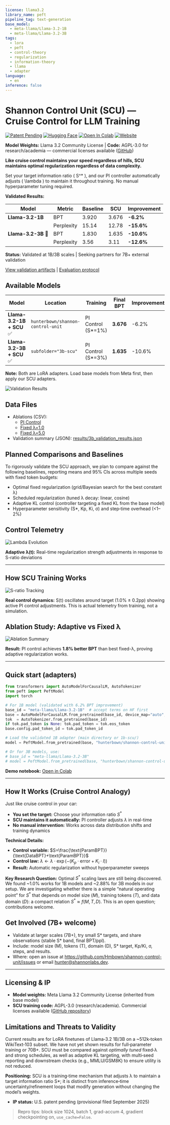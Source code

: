 ```yaml
---
license: llama3.2
library_name: peft
pipeline_tag: text-generation
base_model:
  - meta-llama/Llama-3.2-1B
  - meta-llama/Llama-3.2-3B
tags:
  - lora
  - peft
  - control-theory
  - regularization
  - information-theory
  - llama
  - adapter
language:
  - en
inference: false
---
```


# Shannon Control Unit (SCU) — Cruise Control for LLM Training

[![Patent Pending](https://img.shields.io/badge/Patent-Pending-orange.svg)](https://shannonlabs.dev)
[![Hugging Face](https://img.shields.io/badge/%F0%9F%A4%97-Models-yellow)](https://huggingface.co/hunterbown/shannon-control-unit)
[![Open In Colab](https://colab.research.google.com/assets/colab-badge.svg)](https://colab.research.google.com/github/Hmbown/shannon-control-unit/blob/main/notebooks/SCU_Demo.ipynb)
[![Website](https://img.shields.io/badge/Website-shannonlabs.dev-green)](https://shannonlabs.dev)

**Model Weights:** Llama 3.2 Community License | **Code:** AGPL-3.0 for research/academia — commercial licenses available ([GitHub](https://github.com/Hmbown/shannon-control-unit))

**Like cruise control maintains your speed regardless of hills, SCU maintains optimal regularization regardless of data complexity.**

Set your target information ratio \( S^* \), and our PI controller automatically adjusts \( \lambda \) to maintain it throughout training. No manual hyperparameter tuning required.

**Validated Results:**

| Model | Metric | Baseline | SCU | Improvement |
|-------|--------|----------|-----|-------------|
| **Llama-3.2-1B** | BPT | 3.920 | 3.676 | **-6.2%** |
| | Perplexity | 15.14 | 12.78 | **-15.6%** |
| **Llama-3.2-3B** 🎯 | BPT | 1.830 | 1.635 | **-10.6%** |
| | Perplexity | 3.56 | 3.11 | **-12.6%** |

**Status:** Validated at 1B/3B scales | Seeking partners for 7B+ external validation

[View validation artifacts](./results/3b_validation_results.json) | [Evaluation protocol](./scripts/eval_bpt.py)

## Available Models

| Model | Location | Training | Final BPT | Improvement |
|-------|----------|----------|-----------|-------------|
| **Llama-3.2-1B + SCU** ✅ | `hunterbown/shannon-control-unit` | PI Control (S*=1%) | **3.676** | -6.2% |
| **Llama-3.2-3B + SCU** ✅ | `subfolder="3b-scu"` | PI Control (S*=3%) | **1.635** | -10.6% |

**Note:** Both are LoRA adapters. Load base models from Meta first, then apply our SCU adapters.

![Validation Results](assets/figures/validation_results.png)

## Data Files

- Ablations (CSV):
  - [PI Control](https://huggingface.co/hunterbown/shannon-control-unit/blob/main/pi_control.csv)
  - [Fixed λ=1.0](https://huggingface.co/hunterbown/shannon-control-unit/blob/main/fixed_1.0.csv)
  - [Fixed λ=5.0](https://huggingface.co/hunterbown/shannon-control-unit/blob/main/fixed_5.0.csv)
- Validation summary (JSON): [results/3b_validation_results.json](https://huggingface.co/hunterbown/shannon-control-unit/blob/main/results/3b_validation_results.json)

## Planned Comparisons and Baselines

To rigorously validate the SCU approach, we plan to compare against the following baselines, reporting means and 95% CIs across multiple seeds with fixed token budgets:

- Optimal fixed regularization (grid/Bayesian search for the best constant λ)
- Scheduled regularization (tuned λ decay: linear, cosine)
- Adaptive KL control (controller targeting a fixed KL from the base model)
- Hyperparameter sensitivity (S*, Kp, Ki, σ) and step‑time overhead (<1–2%)

## Control Telemetry

![Lambda Evolution](assets/figures/lambda_curve.png)

**Adaptive λ(t):** Real-time regularization strength adjustments in response to S-ratio deviations

---

## How SCU Training Works

![S-ratio Tracking](assets/figures/s_curve.png)

**Real control dynamics:** S(t) oscillates around target (1.0% ± 0.2pp) showing active PI control adjustments. This is actual telemetry from training, not a simulation.

## Ablation Study: Adaptive vs Fixed λ

![Ablation Summary](assets/figures/ablation_summary.png)

**Result:** PI control achieves **1.8% better BPT** than best fixed-λ, proving adaptive regularization works.

---

## Quick start (adapters)

```python
from transformers import AutoModelForCausalLM, AutoTokenizer
from peft import PeftModel
import torch

# For 1B model (validated with 6.2% BPT improvement)
base_id = "meta-llama/Llama-3.2-1B"  # accept terms on HF first
base = AutoModelForCausalLM.from_pretrained(base_id, device_map="auto", torch_dtype=torch.float16 if torch.cuda.is_available() else torch.float32)
tok  = AutoTokenizer.from_pretrained(base_id)
if tok.pad_token is None: tok.pad_token = tok.eos_token
base.config.pad_token_id = tok.pad_token_id

# Load the validated 1B adapter (main directory or 1b-scu/)
model = PeftModel.from_pretrained(base, "hunterbown/shannon-control-unit")  

# Or for 3B models, use:
# base_id = "meta-llama/Llama-3.2-3B"
# model = PeftModel.from_pretrained(base, "hunterbown/shannon-control-unit", subfolder="3b-scu")
```

**Demo notebook:** [Open in Colab](https://colab.research.google.com/github/Hmbown/shannon-control-unit/blob/main/notebooks/SCU_Demo.ipynb)

---

## How It Works (Cruise Control Analogy)

Just like cruise control in your car:
- **You set the target:** Choose your information ratio $S^*$  
- **SCU maintains it automatically:** PI controller adjusts $\lambda$ in real-time
- **No manual intervention:** Works across data distribution shifts and training dynamics

**Technical Details:**
- **Control variable:** $S=\frac{\text{ParamBPT}}{\text{DataBPT}+\text{ParamBPT}}$
- **Control law:** $\lambda \leftarrow \lambda \cdot \exp(-(K_p \cdot \text{error} + K_i \cdot I))$
- **Result:** Automatic regularization without hyperparameter sweeps

**Key Research Question:** 
Optimal $S^*$ scaling laws are still being discovered. We found ~1.0% works for 1B models and ~2.88% for 3B models in our setup. We are investigating whether there is a simple “natural operating point” for $S^*$ that depends on model size ($M$), training tokens ($T$), and data domain ($D$): a compact relation $S^* \approx f(M, T, D)$. This is an open question; contributions welcome.

## Get Involved (7B+ welcome)

- Validate at larger scales (7B+), try small S* targets, and share observations (stable S* band, final BPT/ppl).
- Include: model size (M), tokens (T), domain (D), S* target, Kp/Ki, σ, steps, and results.
- Where: open an issue at https://github.com/Hmbown/shannon-control-unit/issues or email hunter@shannonlabs.dev.

---

## Licensing & IP

* **Model weights:** Meta Llama 3.2 Community License (inherited from base model)
* **SCU training code:** AGPL-3.0 (research/academia). Commercial licenses available ([GitHub repository](https://github.com/Hmbown/shannon-control-unit))

## Limitations and Threats to Validity

Current results are for LoRA finetunes of Llama‑3.2 1B/3B on a ~512k‑token WikiText‑103 subset. We have not yet shown results for full‑parameter training or 70B+. SCU must be compared against *optimally tuned* fixed‑λ and strong schedules, as well as adaptive KL targeting, with multi‑seed reporting and downstream checks (e.g., MMLU/GSM8K) to ensure utility is not reduced.

**Positioning:** SCU is a training‑time mechanism that adjusts λ to maintain a target information ratio S*; it is distinct from inference‑time uncertainty/refinement loops that modify generation without changing the model’s weights.
* **IP status:** U.S. patent pending (provisional filed September 2025)

> Repro tips: block size 1024, batch 1, grad-accum 4, gradient checkpointing on, `use_cache=False`.
